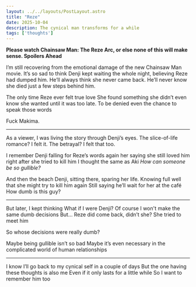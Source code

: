 ```yaml
---
layout: ../../layouts/PostLayout.astro
title: "Reze"
date: 2025-10-04
description: The cynical man transforms for a while
tags: ['thoughts']
---
```


**Please watch Chainsaw Man: The Reze Arc, or else none of this will make sense. Spoilers Ahead**

I’m still recovering from the emotional damage of the new Chainsaw Man movie.
It’s so sad to think Denji kept waiting the whole night, believing Reze had dumped him.
He’ll always think she never came back.
He’ll never know she died just a few steps behind him.

The only time Reze ever felt true love
She found something she didn’t even know she wanted until it was too late.
To be denied even the chance to speak those words

Fuck Makima.

---
As a viewer, I was living the story through Denji’s eyes.
The slice-of-life romance? I felt it.
The betrayal? I felt that too.

I remember Denji falling for Reze’s words again 
her saying she still loved him
right after she tried to kill him
I thought the same as Aki
_How can someone be so gullible?_

And then the beach
Denji, sitting there, sparing her life.
Knowing full well that she might try to kill him again
Still saying he’ll wait for her at the café
How dumb is this guy?

---

But later, I kept thinking
What if I were Denji?
Of course I won't make the same dumb decisions
But… Reze did come back, didn’t she?
She tried to meet him

So whose decisions were really dumb?

Maybe being gullible isn’t so bad
Maybe it’s even necessary
in the complicated world of human relationships

---

I know I’ll go back to my cynical self in a couple of days
But the one having these thoughts is also me
Even if it only lasts for a little while
So I want to remember him too
